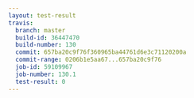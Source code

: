 ```yaml
---
layout: test-result
travis:
  branch: master
  build-id: 36447470
  build-number: 130
  commit: 657ba20c9f76f360965ba44761d6e3c71120200a
  commit-range: 0206b1e5aa67...657ba20c9f76
  job-id: 59109967
  job-number: 130.1
  test-result: 0
---
```

